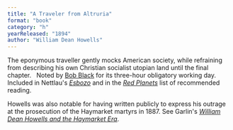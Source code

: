 ```yaml
---
title: "A Traveler from Altruria"
format: "book"
category: "h"
yearReleased: "1894"
author: "William Dean Howells"
---
```

The eponymous traveller gently mocks American society,  while refraining from describing his own Christian socialist utopian land until  the final chapter.
 
Noted by <a href="biblio.htm#Black">Bob Black</a> for its  three-hour obligatory working day. Included in Nettlau&#39;s <i><a href="biblio.htm#Nettlau: Esbozo">Esbozo</a> </i>and in the <i><a href="biblio.htm#Red Planets">Red Planets</a></i> list of recommended reading.</p>

Howells was also notable for having written publicly to express his outrage at the prosecution of the Haymarket martyrs in 1887. See Garlin&#39;s <i><a href="https://archive.org/details/WilliamDeanHowellsHaymarket/mode/2up">
William Dean Howells and the Haymarket Era</a></i>.
 
